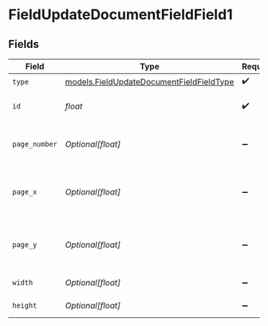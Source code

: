 # FieldUpdateDocumentFieldField1


## Fields

| Field                                                                                      | Type                                                                                       | Required                                                                                   | Description                                                                                |
| ------------------------------------------------------------------------------------------ | ------------------------------------------------------------------------------------------ | ------------------------------------------------------------------------------------------ | ------------------------------------------------------------------------------------------ |
| `type`                                                                                     | [models.FieldUpdateDocumentFieldFieldType](../models/fieldupdatedocumentfieldfieldtype.md) | :heavy_check_mark:                                                                         | N/A                                                                                        |
| `id`                                                                                       | *float*                                                                                    | :heavy_check_mark:                                                                         | The ID of the field to update.                                                             |
| `page_number`                                                                              | *Optional[float]*                                                                          | :heavy_minus_sign:                                                                         | The page number the field will be on.                                                      |
| `page_x`                                                                                   | *Optional[float]*                                                                          | :heavy_minus_sign:                                                                         | The X coordinate of where the field will be placed.                                        |
| `page_y`                                                                                   | *Optional[float]*                                                                          | :heavy_minus_sign:                                                                         | The Y coordinate of where the field will be placed.                                        |
| `width`                                                                                    | *Optional[float]*                                                                          | :heavy_minus_sign:                                                                         | The width of the field.                                                                    |
| `height`                                                                                   | *Optional[float]*                                                                          | :heavy_minus_sign:                                                                         | The height of the field.                                                                   |